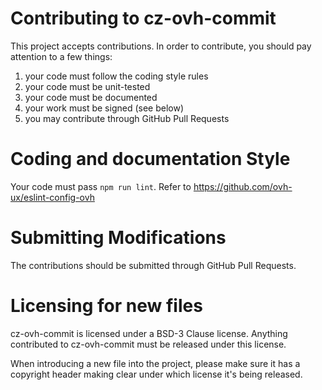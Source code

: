 # Contributing to cz-ovh-commit

This project accepts contributions. In order to contribute, you should
pay attention to a few things:

1. your code must follow the coding style rules
2. your code must be unit-tested
3. your code must be documented
4. your work must be signed (see below)
5. you may contribute through GitHub Pull Requests

# Coding and documentation Style

Your code must pass `npm run lint`.
Refer to https://github.com/ovh-ux/eslint-config-ovh

# Submitting Modifications

The contributions should be submitted through GitHub Pull Requests.

# Licensing for new files

cz-ovh-commit is licensed under a BSD-3 Clause license. Anything
contributed to cz-ovh-commit must be released under this license.

When introducing a new file into the project, please make sure it has a
copyright header making clear under which license it's being released.
